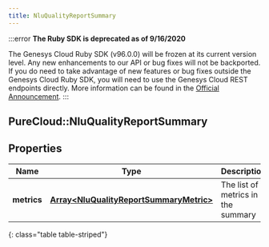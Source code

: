 ```yaml
---
title: NluQualityReportSummary
---
```


:::error
**The Ruby SDK is deprecated as of 9/16/2020**

The Genesys Cloud Ruby SDK (v96.0.0) will be frozen at its current version level. Any new enhancements to our API or bug fixes will not be backported. If you do need to take advantage of new features or bug fixes outside the Genesys Cloud Ruby SDK, you will need to use the Genesys Cloud REST endpoints directly. More information can be found in the [Official Announcement](https://developer.mypurecloud.com/forum/t/announcement-genesys-cloud-ruby-sdk-end-of-life/8850).
:::


## PureCloud::NluQualityReportSummary

## Properties

|Name | Type | Description | Notes|
|------------ | ------------- | ------------- | -------------|
| **metrics** | [**Array&lt;NluQualityReportSummaryMetric&gt;**](NluQualityReportSummaryMetric.html) | The list of metrics in the summary | |
{: class="table table-striped"}


